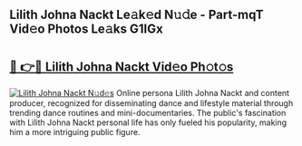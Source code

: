 ## Lilith Johna Nackt Le𝚊k𝚎d N𝚞𝚍e - Part-mqT Vid𝚎o Photos Le𝚊ks G1IGx

# <h2><a href="http://fb3calb.evod.top/?m=Lilith+Johna+Nackt">🔗 👉🔴 Lilith Johna Nackt Vid𝚎o Ph𝚘t𝚘s</a></h2>

[![Lilith Johna Nackt N𝚞d𝚎s](https://i.imgur.com/8V9OHl7.gif)](http://fb3calb.evod.top/?m=Lilith+Johna+Nackt)
Online persona Lilith Johna Nackt and content producer, recognized for disseminating dance and lifestyle material through trending dance routines and mini-documentaries. The public's fascination with Lilith Johna Nackt personal life has only fueled his popularity, making him a more intriguing public figure. 

